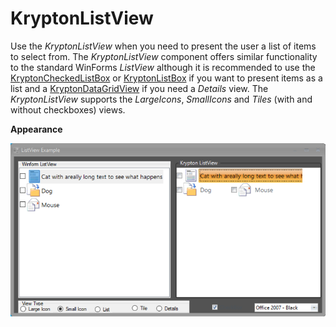 # KryptonListView

Use the *KryptonListView* when you need to present the user a list of items to select from. The *KryptonListView* component offers similar functionality to the standard WinForms *ListView* although it is recommended to use the [KryptonCheckedListBox](KryptonCheckedListBox.md) or [KryptonListBox](KryptonListBox.md) if you want to present items as a list and a [KryptonDataGridView](KryptonDataGridView.md) if you need a *Details* view. The *KryptonListView* supports the *LargeIcons*, *SmallIcons* and *Tiles* (with and without checkboxes) views.

**Appearance**

![](KryptonListView.png)